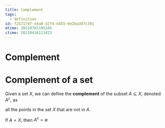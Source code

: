 ```yaml
---
title: Complement
tags:
  - definition
id: f257174f-e4a0-42f4-b455-0e2ba307c301
mtime: 20210701195245
ctime: 20210416113423
---
```


# Complement

# Complement of a set

Given a set $X$, we can define the **complement** of the subset $A \subseteq X$, denoted $A^c$, as

all the points in the set $X$ that are not in $A$.

If $A=X$, then $A^c=\emptyset$
